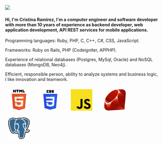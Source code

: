 <img src="./assets/greetings.gif">

#### Hi, I'm Cristina Ramirez, I'm a computer engineer and software developer with more than 10 years of experience as backend developer, web application development, API REST services for mobile applications.

Programming languages: Ruby, PHP, C, C++, C#, CSS, JavaScript.

Frameworks: Ruby on Rails, PHP (Codeigniter, APPHP).

Experience of relational databases (Postgres, MySql, Oracle) and NoSQL databases (MongoDB, Neo4j).

Efficient, responsible person, ability to analyze systems and business logic, I like innovation and teamwork.

<img width="70px" 
    height="70px" 
    style="margin: 10px"
    src="./assets/html.svg"> &nbsp;
<img width="70px" 
    height="70px" 
    style="margin: 10px"
    src="./assets/css.svg"> &nbsp;
<img width="70px" 
    height="70px" 
    style="margin: 10px"
    src="./assets/javascript.svg"> &nbsp; &nbsp;
<img width="70px" 
    height="70px" 
    style="margin: 10px"
    src="./assets/ruby.svg"> &nbsp; &nbsp;
<img width="70px" 
    height="70px" 
    style="margin: 10px"
    src="./assets/postgresql.svg"> &nbsp; &nbsp;  
<!--
**delgadocris/delgadocris** is a ✨ _special_ ✨ repository because its `README.md` (this file) appears on your GitHub profile.

Here are some ideas to get you started:

- 🔭 I’m currently working on ...
- 🌱 I’m currently learning ...
- 👯 I’m looking to collaborate on ...
- 🤔 I’m looking for help with ...
- 💬 Ask me about ...
- 📫 How to reach me: ...
- 😄 Pronouns: ...
- ⚡ Fun fact: ...
-->
